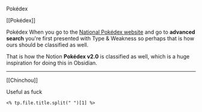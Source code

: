 Pokédex

[[Pokédex]]

Pokédex
When you go to the [National Pokédex website](https://www.pokemon.com/us/pokedex/) and go to **advanced search** you're first presented with Type & Weakness so perhaps that is how ours should be classified as well.

That is how the Notion **Pokédex v2.0** is classified as well, which is a huge inspiration for doing this in Obsidian.

----

[[Chinchou]]

Useful as fuck

```
<% tp.file.title.split(" ")[1] %>
```